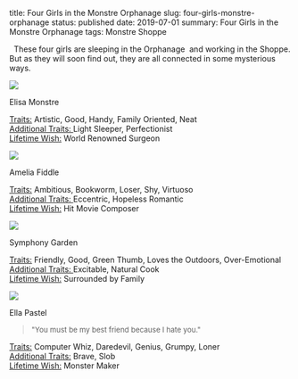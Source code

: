 title: Four Girls in the Monstre Orphanage
slug: four-girls-monstre-orphanage
status: published
date: 2019-07-01
summary: Four Girls in the Monstre Orphanage
tags: Monstre Shoppe

<p>
    &nbsp; These four girls are sleeping in the Orphanage&nbsp;
    and working in the Shoppe. But as they will soon find out, they are all connected in some mysterious ways.
</p>

<a href="theme/images/sims/Natalu-Monstre.jpg"><img src="theme/images/sims/Natalu-Monstre.jpg"></a>
<p class="tr-caption">Elisa Monstre</p>


<p>
    <u>Traits:</u>&nbsp;Artistic, Good, Handy, Family Oriented, Neat<br>
    <u>Additional Traits:&nbsp;</u>Light Sleeper, Perfectionist<br>
    <u>Lifetime Wish:</u> World Renowned Surgeon<br>
</p>

<a href="theme/images/sims/Maya-Fiddle1.jpg"><img src="theme/images/sims/Maya-Fiddle1.jpg"></a>

<p class="tr-caption">Amelia Fiddle</p>

<p>
    <u>Traits:</u> Ambitious, Bookworm, Loser, Shy, Virtuoso<br>
    <u>Additional Traits: </u>Eccentric, Hopeless Romantic<br>
    <u>Lifetime Wish:</u> Hit Movie Composer<br>
</p>

<a href="theme/images/sims/Symphony-Garden-subaxi.jpg"><img src="theme/images/sims/Symphony-Garden-subaxi.jpg"></a>
<p class="tr-caption">Symphony Garden</p>

<p>
    <u>Traits:</u>&nbsp;Friendly, Good, Green Thumb, Loves the Outdoors, Over-Emotional<br>
    <u>Additional Traits: </u>Excitable,&nbsp;Natural Cook<br>
    <u>Lifetime Wish:</u> Surrounded by Family<br>
</p>

<a href="theme/images/sims/Pastel-Brat.jpg"><img src="theme/images/sims/Pastel-Brat.jpg"></a>
<p class="tr-caption">Ella Pastel</p>

<blockquote class="tr_bq">
    <span style="font-size: small;">"You must be my best friend because I hate you."</span>
</blockquote>
<p>
    <u>Traits:</u>&nbsp;Computer Whiz, Daredevil, Genius, Grumpy, Loner<br>
    <u>Additional Traits:</u>&nbsp;Brave, Slob<br>
    <u>Lifetime Wish:</u>&nbsp;Monster Maker<br>
</p>
